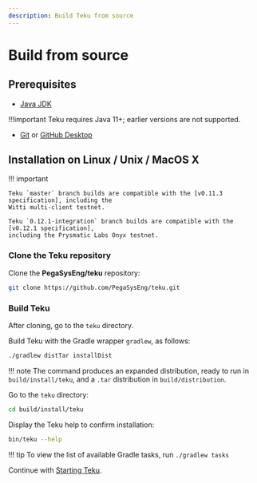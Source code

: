 ```yaml
---
description: Build Teku from source
---
```


# Build from source

## Prerequisites

* [Java JDK](http://www.oracle.com/technetwork/java/javase/downloads/index.html)

!!!important
    Teku requires Java 11+; earlier versions are not supported.

* [Git](https://git-scm.com/downloads) or [GitHub Desktop](https://desktop.github.com/)

## Installation on Linux / Unix / MacOS X

!!! important

    Teku `master` branch builds are compatible with the [v0.11.3 specification], including the
    Witti multi-client testnet.
    
    Teku `0.12.1-integration` branch builds are compatible with the [v0.12.1 specification],
    including the Prysmatic Labs Onyx testnet.

### Clone the Teku repository

Clone the **PegaSysEng/teku** repository:

```bash
git clone https://github.com/PegaSysEng/teku.git
```

### Build Teku

After cloning, go to the `teku` directory.

Build Teku with the Gradle wrapper `gradlew`, as follows:

```bash
./gradlew distTar installDist
```

!!! note
    The command produces an expanded distribution, ready to run
    in `build/install/teku`, and a `.tar` distribution in `build/distribution`.

Go to the `teku` directory:

```bash
cd build/install/teku
```

Display the Teku help to confirm installation:

````bash
bin/teku --help
````

!!! tip
    To view the list of available Gradle tasks, run `./gradlew tasks`

Continue with [Starting Teku](Start.md).

<!-- links -->
[v0.11.3 specification]: https://github.com/ethereum/eth2.0-specs/releases/tag/v0.11.3
[v0.12.1 specification]: https://github.com/ethereum/eth2.0-specs/releases/tag/v0.12.1

